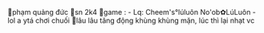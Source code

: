 📍phạm quảng đức
📍sn 2k4
📍game : - Lq: Cheem's°lúluôn 
               No'ob✿LúLuôn
         - lol a ytá chơi chuối
📍lâu lâu tăng động khùng khùng mặn, lúc thì lại nhạt vc
